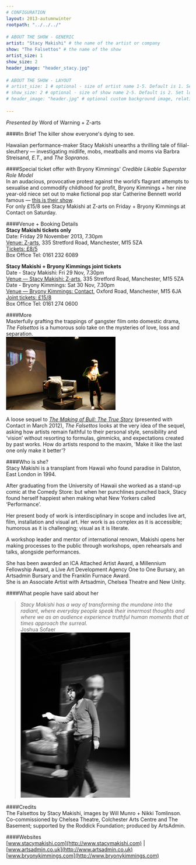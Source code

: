 ```yaml
---
# CONFIGURATION
layout: 2013-autumnwinter
rootpath: "../../../"

# ABOUT THE SHOW - GENERIC
artist: "Stacy Makishi" # the name of the artist or company
show: "The Falsettos" # the name of the show
artist_size: 1
show_size: 2
header_image: "header_stacy.jpg"

# ABOUT THE SHOW - LAYOUT
# artist_size: 1 # optional - size of artist name 1-5. Default is 1. Set longer names to lower values
# show_size: 2 # optional - size of show name 2-5. Default is 2. Set longer names to lower values
# header_image: "header.jpg" # optional custom background image, relative to current page

---
```

*Presented by* Word of Warning + Z-arts      

####In Brief
The killer show everyone's dying to see.             
               
Hawaiian performance-maker Stacy Makishi unearths a thrilling tale of filial-sleuthery — investigating midlife, mobs, meatballs and moms via Barbra Streisand, *E.T.*, and *The Sopranos*.            
    
####Special ticket offer with Bryony Kimmings' *Credible Likable Superstar Role Model*     
In an audacious, provocative protest against the world’s flagrant attempts to sexualise and commodify childhood for profit, Bryony Kimmings + her nine year-old niece set out to make fictional pop star Catherine Bennett world famous — [this is their show](http://contactmcr.com/whats-on/6039-bryony-kimmings-credible-likable-superstar-role-model/).    
For only £15/8 see Stacy Makishi at Z-arts on Friday + Bryony Kimmings at Contact on Saturday.        
      
####Venue + Booking Details    
**Stacy Makishi tickets only**    
Date: Friday 29 November 2013, 7.30pm    
[Venue: Z-arts](http://www.z-arts.org/about-us/getting-here/), 335 Stretford Road, Manchester, M15 5ZA    
[Tickets: £8/5](http://www.z-arts.org/events/wow-stacy-makishi/)    
Box Office Tel: 0161 232 6089     
    
**Stacy Makishi + Bryony Kimmings joint tickets**    
Date - Stacy Makishi: Fri 29 Nov, 7.30pm    
[Venue — Stacy Makishi: Z-arts](http://www.z-arts.org/about-us/getting-here/), 335 Stretford Road, Manchester, M15 5ZA    
Date - Bryony Kimmings: Sat 30 Nov, 7.30pm    
[Venue — Bryony Kimmings: Contact](http://contactmcr.com/visit/getting-here/), Oxford Road, Manchester, M15 6JA    
[Joint tickets: £15/8](http://contactmcr.com/whats-on/10252-stacy-makishi-the-falsettos/booking/)    
Box Office Tel: 0161 274 0600     
        
####More            
Masterfully grafting the trappings of gangster film onto domestic drama, *The Falsettos* is a humorous solo take on the mysteries of love, loss and separation.          
![Stacy Makishi](stacy1.jpg)   

A loose sequel to [*The Making of Bull: The True Story*](/archive/2012-springsummer/makishi/index.html) (presented with Contact in March 2012), *The Falsettos* looks at the very idea of the sequel, asking how artists remain faithful to their personal style, sensibility and ‘vision’ without resorting to formulas, gimmicks, and expectations created by past works. How do artists respond to the maxim, 'Make it like the last one only make it better'?       
                              
####Who is she?    
Stacy Makishi is a transplant from Hawaii who found paradise in Dalston, East London in 1994.         
         
After graduating from the University of Hawaii she worked as a stand-up comic at the Comedy Store: but when her punchlines punched back, Stacy found herself happiest when making what New Yorkers called ‘Performance’.             
              
Her present body of work is interdisciplinary in scope and includes live art, film, installation and visual art. Her work is as complex as it is accessible; humorous as it is challenging; visual as it is literate.          
        
A workshop leader and mentor of international renown, Makishi opens her making processes to the public through workshops, open rehearsals and talks, alongside performances.           
  
She has been awarded an ICA Attached Artist Award, a Millennium Fellowship Award, a Live Art Development Agency One to One Bursary, an Artsadmin Bursary and the Franklin Furnace Award.        
She is an Associate Artist with Artsadmin, Chelsea Theatre and New Unity.          
           
####What people have said about her     
>*Stacy Makishi has a way of transforming the mundane into the radiant, where everyday people speak their innermost thoughts and where we as an audience experience truthful human moments that at times approach the surreal.*<br>Joshua Sofaer       
![Stacy Makishi](stacy2.jpg)    
         
####Credits    
The Falsettos by Stacy Makishi, images by Will Munro + Nikki Tomlinson.         
Co-commissioned by Chelsea Theatre, Colchester Arts Centre and The Basement; supported by the Roddick Foundation; produced by ArtsAdmin.         
    
####Websites        
[www.stacymakishi.com](http://www.stacymakishi.com) | 
[www.artsadmin.co.uk](http://www.artsadmin.co.uk)    
[www.bryonykimmings.com](http://www.bryonykimmings.com)
